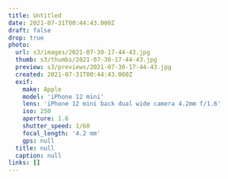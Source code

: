 ```yaml
---
title: Untitled
date: 2021-07-31T00:44:43.000Z
draft: false
drop: true
photo:
  url: s3/images/2021-07-30-17-44-43.jpg
  thumb: s3/thumbs/2021-07-30-17-44-43.jpg
  preview: s3/previews/2021-07-30-17-44-43.jpg
  created: 2021-07-31T00:44:43.000Z
  exif:
    make: Apple
    model: 'iPhone 12 mini'
    lens: 'iPhone 12 mini back dual wide camera 4.2mm f/1.6'
    iso: 250
    aperture: 1.6
    shutter_speed: 1/60
    focal_length: '4.2 mm'
    gps: null
  title: null
  caption: null
links: []
---
```

